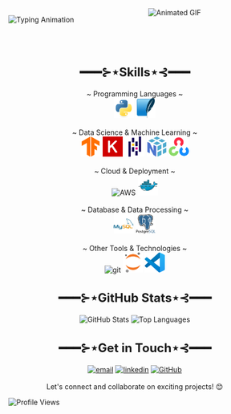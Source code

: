 <img align="right" src="https://mir-s3-cdn-cf.behance.net/project_modules/disp/601014116770475.6068beff4640a.gif" alt="Animated GIF" width="225">

<p>
<img src="https://readme-typing-svg.herokuapp.com/?font=Fira+Code&size=16&pause=800&color=B200FF&center=true&vCenter=true&random=true&width=600&height=101&lines=Hello!+I'm+Valentina+Sanchez💜;°˖✧+Passionate+about+AI+✧˖°.;✧˖Always+learning+new+things✧˖" alt="Typing Animation">
</p><br>

<br>

<h2 align="center" style="font-size: 24px;">━━━⊱⋆Skills⋆⊰━━━</h2>

<p align="center"> 
   ~ Programming Languages ~<br>
   <img src="https://raw.githubusercontent.com/devicons/devicon/master/icons/python/python-original.svg" alt="python" width="40" height="40"/>       
   <img src="https://raw.githubusercontent.com/devicons/devicon/master/icons/sqlite/sqlite-original.svg" alt="sql" width="40" height="40"/> 
   <br><br>
   ~ Data Science & Machine Learning ~<br>
   <img src="https://raw.githubusercontent.com/devicons/devicon/master/icons/tensorflow/tensorflow-original.svg" alt="tensorflow" width="40" height="40"/> 
   <img src="https://raw.githubusercontent.com/devicons/devicon/master/icons/keras/keras-original.svg" alt="keras" width="40" height="40"/> 
   <img src="https://raw.githubusercontent.com/devicons/devicon/2ae2a900d2f041da66e950e4d48052658d850630/icons/pandas/pandas-original.svg" alt="pandas" width="40" height="40"/> 
   <img src="https://raw.githubusercontent.com/devicons/devicon/master/icons/numpy/numpy-original.svg" alt="numpy" width="40" height="40"/> 
   <img src="https://raw.githubusercontent.com/devicons/devicon/master/icons/opencv/opencv-original.svg" alt="opencv" width="40" height="40"/> 
   <br><br>
   ~ Cloud & Deployment ~<br>
   <img src="https://upload.wikimedia.org/wikipedia/commons/9/93/Amazon_Web_Services_Logo.svg" alt="AWS" width="40" height="40"/> 
   <img src="https://raw.githubusercontent.com/devicons/devicon/master/icons/docker/docker-original.svg" alt="Docker" width="40" height="40"/> 
   <br><br>
   ~ Database & Data Processing ~<br>
   <img src="https://raw.githubusercontent.com/devicons/devicon/master/icons/mysql/mysql-original-wordmark.svg" alt="mysql" width="40" height="40"/> 
   <img src="https://raw.githubusercontent.com/devicons/devicon/master/icons/postgresql/postgresql-original-wordmark.svg" alt="postgresql" width="40" height="40"/> 
   <br><br>
   ~ Other Tools & Technologies ~<br>
   <img src="https://www.vectorlogo.zone/logos/git-scm/git-scm-icon.svg" alt="git" width="40" height="40"/> 
   <img src="https://raw.githubusercontent.com/devicons/devicon/master/icons/jupyter/jupyter-original.svg" alt="jupyter" width="40" height="40"/> 
   <img src="https://raw.githubusercontent.com/devicons/devicon/master/icons/vscode/vscode-original.svg" alt="vscode" width="40" height="40"/> 
</p>

<h2 align="center" style="font-size: 24px;">━━━⊱⋆GitHub Stats⋆⊰━━━</h2>

<div align="center">
  <img src="https://github-readme-stats.vercel.app/api?username=vsancnaj&show_icons=true&theme=midnight-purple&bg_color=00000000&rank_icon=github&text_color=AE6DEB" alt="GitHub Stats">
  <img src="https://github-readme-stats.vercel.app/api/top-langs/?username=vsancnaj&layout=compact&theme=midnight-purple&bg_color=00000000&text_color=AE6DEB" alt="Top Languages">
<!--   <img src="https://github-readme-streak-stats.herokuapp.com/?user=vsancnaj&background=00000000&theme=midnight-purple&dates=AE6DEB" alt="Streak Stats"> -->
</div>

<h2 align="center" style="font-size: 24px;">━━━⊱⋆Get in Touch⋆⊰━━━</h2>
<p align="center">
  <a href="mailto:vsanchezn.cs@gmail.com"><img src="https://img.icons8.com/color/48/000000/gmail.png" alt="email"/></a>
  <a href="https://www.linkedin.com/in/valentinasanchez00/"><img src="https://img.icons8.com/color/48/000000/linkedin.png" alt="linkedin"/></a>
  <a href="https://github.com/vsancnaj"><img src="https://img.icons8.com/material-outlined/48/000000/github.png" alt="GitHub"/></a>
   <br><br>
   Let's connect and collaborate on exciting projects! 😊
</p>

![Profile Views](https://komarev.com/ghpvc/?username=vsancnaj)
